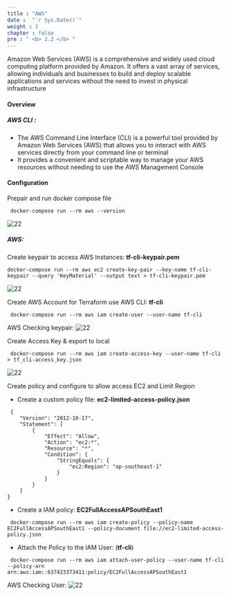 ```yaml
---
title : "AWS"
date :  "`r Sys.Date()`" 
weight : 2
chapter : false
pre : " <b> 2.2 </b> "
---
```


Amazon Web Services (AWS) is a comprehensive and widely used cloud computing platform provided by Amazon. It offers a vast array of services, allowing individuals and businesses to build and deploy scalable applications and services without the need to invest in physical infrastructure

#### Overview

##### AWS CLI :
-   The AWS Command Line Interface (CLI) is a powerful tool provided by Amazon Web Services (AWS) that allows you to interact with AWS services directly from your command line or terminal
-   It provides a convenient and scriptable way to manage your AWS resources without needing to use the AWS Management Console

#### Configuration
Prepair and run docker compose file
```dockercompose
 docker-compose run --rm aws --version 
```
![22](/cicd-ws/images/2-prepair/2.2-aws/1.png)

##### AWS: 
Create keypair to access AWS Instances: **tf-cli-keypair.pem**
```dockercompose 
docker-compose run --rm aws ec2 create-key-pair --key-name tf-cli-keypair --query 'KeyMaterial' --output text > tf-cli-keypair.pem
```
![22](/cicd-ws/images/2-prepair/2.2-aws/5.png)

Create AWS Account for Terraform use AWS CLI: **tf-cli**
```dockercompose 
 docker-compose run --rm aws iam create-user --user-name tf-cli
```
AWS Checking keypair:
![22](/cicd-ws/images/2-prepair/2.2-aws/2.png)

Create Access Key & export to local
```dockercompose 
 docker-compose run --rm aws iam create-access-key --user-name tf-cli > tf_cli-access_key.json
```
![22](/cicd-ws/images/2-prepair/2.2-aws/3.png)

Create policy and configure to allow access EC2 and Limit Region 
  - Create a custom policy file: **ec2-limited-access-policy.json**
            
```policy 
 {
    "Version": "2012-10-17",
    "Statement": [
        {
            "Effect": "Allow",
            "Action": "ec2:*",
            "Resource": "*",
            "Condition": {
                "StringEquals": {
                    "ec2:Region": "ap-southeast-1"
                }
            }
        }
    ]
}
```
 - Create a IAM policy: **EC2FullAccessAPSouthEast1**

```dockercompose 
 docker-compose run --rm aws iam create-policy --policy-name EC2FullAccessAPSouthEast1 --policy-document file://ec2-limited-access-policy.json
```
 - Attach the Policy to the IAM User: (**tf-cli**)

```dockercompose 
 docker-compose run --rm aws iam attach-user-policy --user-name tf-cli --policy-arn arn:aws:iam::637423373411:policy/EC2FullAccessAPSouthEast1
```

AWS Checking User:
![22](/cicd-ws/images/2-prepair/2.2-aws/4.png?featherlight=false&width=90pc)